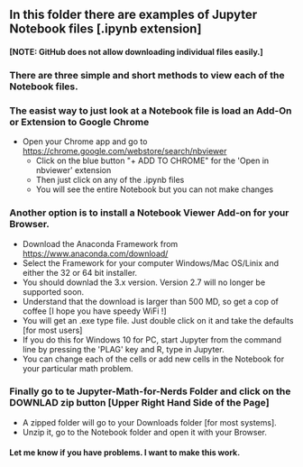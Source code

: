 
## In this folder there are examples of Jupyter Notebook files [.ipynb extension]
#### [NOTE: GitHub does not allow downloading individual files easily.]

### There are three simple and short methods to view each of the Notebook files.

### The easist way to just look at a Notebook file is load an Add-On or Extension to Google Chrome
 - Open your Chrome app and go to https://chrome.google.com/webstore/search/nbviewer
   - Click on the blue button "+ ADD TO CHROME" for the 'Open in nbviewer' extension
   - Then just click on any of the .ipynb files
   - You will see the entire Notebook but you can not make changes

### Another option is to install a Notebook Viewer Add-on for your Browser.
 - Download the Anaconda Framework from https://www.anaconda.com/download/
 - Select the Framework for your computer Windows/Mac OS/Linix and either the 32 or 64 bit installer.
 - You should downlad the 3.x version.  Version 2.7 will no longer be supported soon.
 - Understand that the download is larger than 500 MD, so get a cop of coffee [I hope you have speedy WiFi !]
 - You will get an .exe type file.  Just double click on it and take the defaults [for most users]
 - If you do this for Windows 10 for PC, start Jupyter from the command line by pressing the 'PLAG' key and R, type in Jupyter.
  - You can change each of the cells or add new cells in the Notebook for your particular math problem.
  
 ### Finally go to te Jupyter-Math-for-Nerds Folder and click on the DOWNLAD zip button [Upper Right Hand Side of the Page]
  - A zipped folder will go to your Downloads folder [for most systems].  
  - Unzip it, go to the Notebook folder and open it with your Browser.
  
#### Let me know if you have problems.  I want to make this work.

